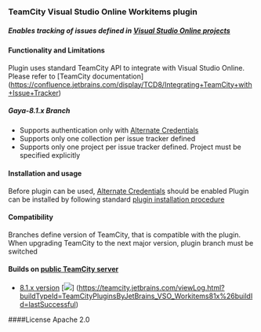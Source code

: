 ### TeamCity Visual Studio Online Workitems plugin
##### Enables tracking of issues defined in [Visual Studio Online projects](http://msdn.microsoft.com/en-us/library/hh409275.aspx)

#### Functionality and Limitations

Plugin uses standard TeamCity API to integrate with Visual Studio Online. Please refer to [TeamCity documentation] (https://confluence.jetbrains.com/display/TCD8/Integrating+TeamCity+with+Issue+Tracker)

##### Gaya-8.1.x Branch

- Supports authentication only with [Alternate Credentials](http://www.visualstudio.com/en-us/integrate/get-started/get-started-auth-introduction-vsi)
- Supports only one collection per issue tracker defined
- Supports only one project per issue tracker defined. Project must be specified explicitly

#### Installation and usage

Before plugin can be used, [Alternate Credentials](http://www.visualstudio.com/en-us/integrate/get-started/get-started-auth-introduction-vsi) should be enabled
Plugin can be installed by following standard [plugin installation procedure](https://confluence.jetbrains.com/display/TCD8/Installing+Additional+Plugins)

#### Compatibility

Branches define version of TeamCity, that is compatible with the plugin. When upgrading TeamCity to the next
major version, plugin branch must be switched


#### Builds on [public TeamCity server](http://teamcity.jetbrains.com)

- [8.1.x version](https://teamcity.jetbrains.com/viewType.html?buildTypeId=TeamCityPluginsByJetBrains_VSO_Workitems81x) [![](http://teamcity.jetbrains.com/app/rest/builds/buildType:TeamCityPluginsByJetBrains_VSO_Workitems81x/statusIcon)] (https://teamcity.jetbrains.com/viewLog.html?buildTypeId=TeamCityPluginsByJetBrains_VSO_Workitems81x%26buildId=lastSuccessful)

####License
Apache 2.0



